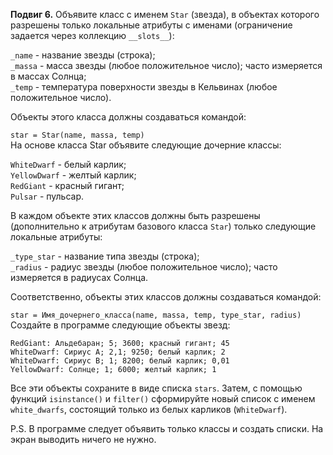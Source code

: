 **Подвиг 6.** Объявите класс с именем `Star` (звезда), в объектах которого разрешены только локальные атрибуты с именами
(ограничение задается через коллекцию `__slots__`):

`_name` - название звезды (строка); \
`_massa` - масса звезды (любое положительное число); часто измеряется в массах Солнца; \
`_temp` - температура поверхности звезды в Кельвинах (любое положительное число).

Объекты этого класса должны создаваться командой:

`star = Star(name, massa, temp)` \
На основе класса Star объявите следующие дочерние классы:

`WhiteDwarf` - белый карлик; \
`YellowDwarf` - желтый карлик; \
`RedGiant` - красный гигант; \
`Pulsar` - пульсар.

В каждом объекте этих классов должны быть разрешены (дополнительно к атрибутам базового класса `Star`) 
только следующие локальные атрибуты:

`_type_star` - название типа звезды (строка); \
`_radius` - радиус звезды (любое положительное число); часто измеряется в радиусах Солнца.

Соответственно, объекты этих классов должны создаваться командой:

`star = Имя_дочернего_класса(name, massa, temp, type_star, radius)` \
Создайте в программе следующие объекты звезд:

```
RedGiant: Альдебаран; 5; 3600; красный гигант; 45
WhiteDwarf: Сириус А; 2,1; 9250; белый карлик; 2
WhiteDwarf: Сириус B; 1; 8200; белый карлик; 0,01
YellowDwarf: Солнце; 1; 6000; желтый карлик; 1
```

Все эти объекты сохраните в виде списка `stars`. Затем, с помощью функций `isinstance()` и `filter()` сформируйте новый
список с именем `white_dwarfs`, состоящий только из белых карликов (`WhiteDwarf`).

P.S. В программе следует объявить только классы и создать списки. На экран выводить ничего не нужно.